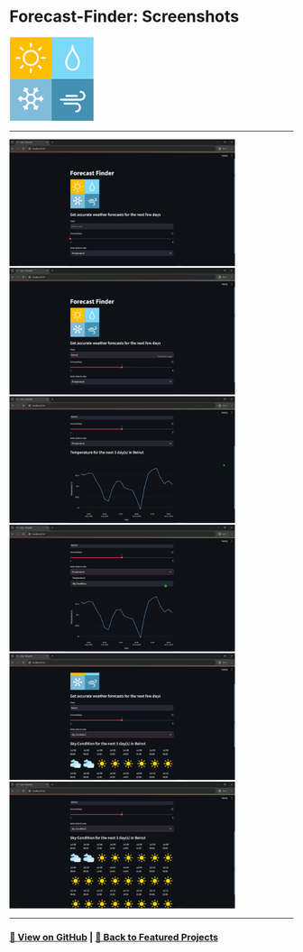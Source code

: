 # Forecast-Finder: Screenshots 

<img src="Forecast-Finder-1.png" alt="Forecast-Finder_logo" width="150">

---

<a href="Forecast-Finder-2.png"><img src="Forecast-Finder-2.png" width="400"></a>
<a href="Forecast-Finder-3.png"><img src="Forecast-Finder-3.png" width="400"></a>
<a href="Forecast-Finder-4.png"><img src="Forecast-Finder-4.png" width="400"></a>
<a href="Forecast-Finder-5.png"><img src="Forecast-Finder-5.png" width="400"></a>
<a href="Forecast-Finder-6.png"><img src="Forecast-Finder-6.png" width="400"></a>
<a href="Forecast-Finder-7.png"><img src="Forecast-Finder-7.png" width="400"></a>

---

### [🔗 View on GitHub](https://github.com/emads22/Forecast-Finder) | [🔗 Back to Featured Projects](../../README.md#-web-development-and-api)
